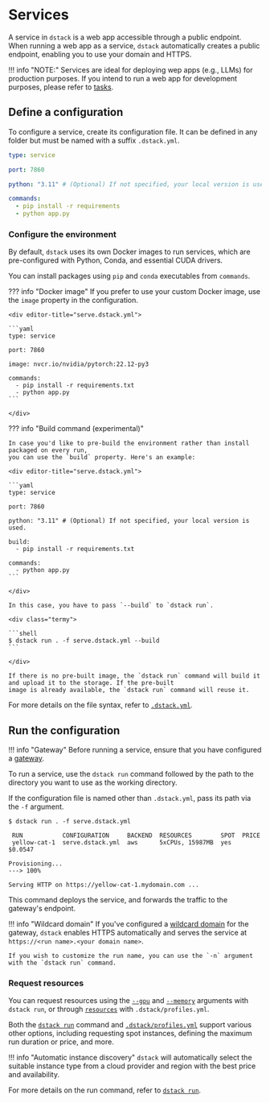 # Services

A service in `dstack` is a web app accessible through a public endpoint. When running a web app as a service,
`dstack` automatically creates a public endpoint, enabling you to use your domain and HTTPS.

!!! info "NOTE:"
    Services are ideal for deploying wep apps (e.g., LLMs) for production purposes.
    If you intend to run a web app for development purposes, please refer to [tasks](tasks.md).

## Define a configuration

To configure a service, create its configuration file. It can be defined
in any folder but must be named with a suffix `.dstack.yml`.

<div editor-title="serve.dstack.yml"> 

```yaml
type: service

port: 7860

python: "3.11" # (Optional) If not specified, your local version is used.

commands:
  - pip install -r requirements
  - python app.py
```

</div>

### Configure the environment

By default, `dstack` uses its own Docker images to run services, which are pre-configured with Python, Conda, and essential CUDA drivers.

You can install packages using `pip` and `conda` executables from `commands`.

??? info "Docker image"
    If you prefer to use your custom Docker image, use the `image` property in the configuration.

    <div editor-title="serve.dstack.yml">

    ```yaml
    type: service

    port: 7860
    
    image: nvcr.io/nvidia/pytorch:22.12-py3
    
    commands:
      - pip install -r requirements.txt
      - python app.py
    ```

    </div>

??? info "Build command (experimental)" 

    In case you'd like to pre-build the environment rather than install packaged on every run,
    you can use the `build` property. Here's an example:
    
    <div editor-title="serve.dstack.yml"> 
    
    ```yaml
    type: service

    port: 7860

    python: "3.11" # (Optional) If not specified, your local version is used.
    
    build:
      - pip install -r requirements.txt
    
    commands:
      - python app.py
    ```
    
    </div>

    In this case, you have to pass `--build` to `dstack run`.

    <div class="termy">
    
    ```shell
    $ dstack run . -f serve.dstack.yml --build
    ```
    
    </div>

    If there is no pre-built image, the `dstack run` command will build it and upload it to the storage. If the pre-built
    image is already available, the `dstack run` command will reuse it.

For more details on the file syntax, refer to [`.dstack.yml`](../reference/dstack.yml/service.md).

## Run the configuration

!!! info "Gateway"
    Before running a service, ensure that you have configured a [gateway](clouds.md#configure-gateways).

To run a service, use the `dstack run` command followed by the path to the directory you want to use as the
working directory.

If the configuration file is named other than `.dstack.yml`, pass its path via the `-f` argument.

<div class="termy">

```shell
$ dstack run . -f serve.dstack.yml

 RUN           CONFIGURATION     BACKEND  RESOURCES        SPOT  PRICE
 yellow-cat-1  serve.dstack.yml  aws      5xCPUs, 15987MB  yes  $0.0547  

Provisioning...
---> 100%

Serving HTTP on https://yellow-cat-1.mydomain.com ...
```

</div>

This command deploys the service, and forwards the traffic to the gateway's endpoint.

!!! info "Wildcard domain"
    If you've configured a [wildcard domain](clouds.md#configure-gateways) for the gateway, 
    `dstack` enables HTTPS automatically and serves the service at 
    `https://<run name>.<your domain name>`.

    If you wish to customize the run name, you can use the `-n` argument with the `dstack run` command. 

### Request resources

You can request resources using the [`--gpu`](../reference/cli/run.md#GPU) 
and [`--memory`](../reference/cli/run.md#MEMORY) arguments with `dstack run`, 
or through [`resources`](../reference/profiles.yml.md#RESOURCES) with `.dstack/profiles.yml`.

Both the [`dstack run`](../reference/cli/run.md) command and [`.dstack/profiles.yml`](../reference/profiles.yml.md)
support various other options, including requesting spot instances, defining the maximum run duration or price, and
more.

!!! info "Automatic instance discovery"
    `dstack` will automatically select the suitable instance type from a cloud provider and region with the best
    price and availability.

For more details on the run command, refer to [`dstack run`](../reference/cli/run.md).